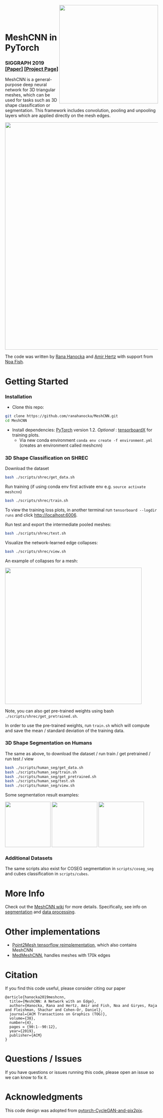 <img src='docs/imgs/alien.gif' align="right" width=325>
<br><br><br>

# MeshCNN in PyTorch

### SIGGRAPH 2019 [[Paper]](https://bit.ly/meshcnn) [[Project Page]](https://ranahanocka.github.io/MeshCNN/)<br>

MeshCNN is a general-purpose deep neural network for 3D triangular meshes, which can be used for tasks such as 3D shape
classification or segmentation. This framework includes convolution, pooling and unpooling layers which are applied
directly on the mesh edges.

<img src="docs/imgs/meshcnn_overview.png" align="center" width="750px"> <br>

The code was written by [Rana Hanocka](https://www.cs.tau.ac.il/~hanocka/) and [Amir Hertz](http://pxcm.org/) with
support from [Noa Fish](http://www.cs.tau.ac.il/~noafish/).

# Getting Started

### Installation

- Clone this repo:

```bash
git clone https://github.com/ranahanocka/MeshCNN.git
cd MeshCNN
```

- Install dependencies: [PyTorch](https://pytorch.org/) version 1.2. <i>
  Optional </i>: [tensorboardX](https://github.com/lanpa/tensorboardX) for training plots.
    - Via new conda environment `conda env create -f environment.yml` (creates an environment called meshcnn)

### 3D Shape Classification on SHREC

Download the dataset

```bash
bash ./scripts/shrec/get_data.sh
```

Run training (if using conda env first activate env e.g. ```source activate meshcnn```)

```bash
bash ./scripts/shrec/train.sh
```

To view the training loss plots, in another terminal run ```tensorboard --logdir runs``` and
click [http://localhost:6006](http://localhost:6006).

Run test and export the intermediate pooled meshes:

```bash
bash ./scripts/shrec/test.sh
```

Visualize the network-learned edge collapses:

```bash
bash ./scripts/shrec/view.sh
```

An example of collapses for a mesh:

<img src="/docs/imgs/T252.png" width="450px"/> 

Note, you can also get pre-trained weights using bash ```./scripts/shrec/get_pretrained.sh```.

In order to use the pre-trained weights, run ```train.sh``` which will compute and save the mean / standard deviation of
the training data.

### 3D Shape Segmentation on Humans

The same as above, to download the dataset / run train / get pretrained / run test / view

```bash
bash ./scripts/human_seg/get_data.sh
bash ./scripts/human_seg/train.sh
bash ./scripts/human_seg/get_pretrained.sh
bash ./scripts/human_seg/test.sh
bash ./scripts/human_seg/view.sh
```

Some segmentation result examples:

<img src="/docs/imgs/shrec__10_0.png" height="150px"/> <img src="/docs/imgs/shrec__14_0.png" height="150px"/> <img src="/docs/imgs/shrec__2_0.png" height="150px"/> 

### Additional Datasets

The same scripts also exist for COSEG segmentation in ```scripts/coseg_seg``` and cubes classification
in ```scripts/cubes```.

# More Info

Check out the [MeshCNN wiki](https://github.com/ranahanocka/MeshCNN/wiki) for more details. Specifically, see info
on [segmentation](https://github.com/ranahanocka/MeshCNN/wiki/Segmentation)
and [data processing](https://github.com/ranahanocka/MeshCNN/wiki/Data-Processing).

# Other implementations

- [Point2Mesh tensorflow reimplementation](https://github.com/dcharatan/point2mesh-reimplementation), which also
  contains MeshCNN
- [MedMeshCNN](https://github.com/Divya9Sasidharan/MedMeshCNN), handles meshes with 170k edges

# Citation

If you find this code useful, please consider citing our paper

```
@article{hanocka2019meshcnn,
  title={MeshCNN: A Network with an Edge},
  author={Hanocka, Rana and Hertz, Amir and Fish, Noa and Giryes, Raja and Fleishman, Shachar and Cohen-Or, Daniel},
  journal={ACM Transactions on Graphics (TOG)},
  volume={38},
  number={4},
  pages = {90:1--90:12},
  year={2019},
  publisher={ACM}
}
```

# Questions / Issues

If you have questions or issues running this code, please open an issue so we can know to fix it.

# Acknowledgments

This code design was adopted
from [pytorch-CycleGAN-and-pix2pix](https://github.com/junyanz/pytorch-CycleGAN-and-pix2pix).
